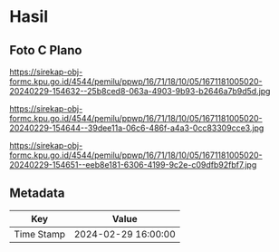 # Hasil

## Foto C Plano

https://sirekap-obj-formc.kpu.go.id/4544/pemilu/ppwp/16/71/18/10/05/1671181005020-20240229-154632--25b8ced8-063a-4903-9b93-b2646a7b9d5d.jpg

https://sirekap-obj-formc.kpu.go.id/4544/pemilu/ppwp/16/71/18/10/05/1671181005020-20240229-154644--39dee11a-06c6-486f-a4a3-0cc83309cce3.jpg

https://sirekap-obj-formc.kpu.go.id/4544/pemilu/ppwp/16/71/18/10/05/1671181005020-20240229-154651--eeb8e181-6306-4199-9c2e-c09dfb92fbf7.jpg


## Metadata

| Key        | Value               |
| ---------- | ------------------- |
| Time Stamp | 2024-02-29 16:00:00 |



